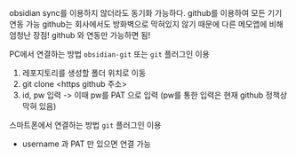 
obsidian sync를 이용하지 않더라도 동기화 가능하다.
github를 이용하여 모든 기기 연동 가능
github는 회사에서도 방화벽으로 막혀있지 않기 때문에 다른 메모앱에 비해 엄청난 장점!
github 와 연동만 가능하면 됨!

PC에서 연결하는 방법 `obsidian-git` 또는 `git` 플러그인 이용
1. 레포지토리를 생성할 폴더 위치로 이동
2. git clone <https github 주소>
3. id, pw 입력 -> 이때 pw를 PAT 으로 입력 (pw를 통한 입력은 현재 github 정책상 막혀 있음)


스마트폰에서 연결하는 방법 `git` 플러그인 이용
- username 과 PAT 만 있으면 연결 가능